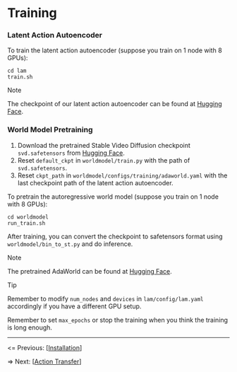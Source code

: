 # Training

### Latent Action Autoencoder

To train the latent action autoencoder (suppose you train on 1 node with 8 GPUs):
```shell
cd lam
train.sh
```

> [!NOTE]
> The checkpoint of our latent action autoencoder can be found at [Hugging Face](https://huggingface.co/Little-Podi/AdaWorld/blob/main/lam.ckpt).

### World Model Pretraining

1. Download the pretrained Stable Video Diffusion checkpoint `svd.safetensors` from [Hugging Face](https://huggingface.co/stabilityai/stable-video-diffusion-img2vid).
2. Reset `default_ckpt` in `worldmodel/train.py` with the path of `svd.safetensors`.
3. Reset `ckpt_path` in `worldmodel/configs/training/adaworld.yaml` with the last checkpoint path of the latent action autoencoder.

To pretrain the autoregressive world model (suppose you train on 1 node with 8 GPUs):
```shell
cd worldmodel
run_train.sh
```

After training, you can convert the checkpoint to safetensors format using `worldmodel/bin_to_st.py` and do inference.

> [!NOTE]
> The pretrained AdaWorld can be found at [Hugging Face](https://huggingface.co/Little-Podi/AdaWorld/blob/main/adaworld.safetensors).

> [!TIP]
> Remember to modify `num_nodes` and `devices` in `lam/config/lam.yaml` accordingly if you have a different GPU setup.
> 
> Remember to set `max_epochs` or stop the training when you think the training is long enough.

---

<= Previous: [[Installation](https://github.com/Little-Podi/AdaWorld/blob/main/docs/INSTALLATION.md)]

=> Next: [[Action Transfer](https://github.com/Little-Podi/AdaWorld/blob/main/docs/TRANSFER.md)]